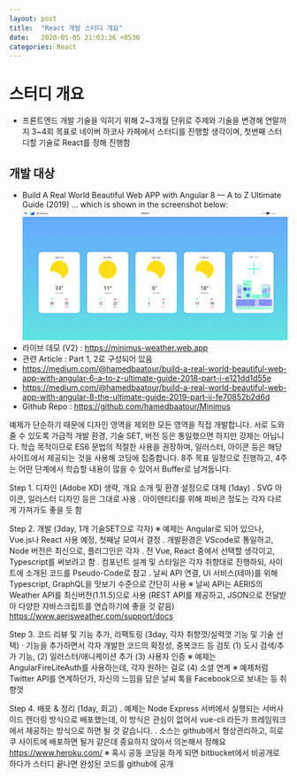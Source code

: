```yaml
---
layout: post
title:  "React 개발 스터디 개요"
date:   2020-05-05 21:03:36 +0530
categories: React 
---
```

# 스터디 개요

* 프론트엔드 개발 기술을 익히기 위해 2~3개월 단위로 주제와 기술을 변경해 연말까지 3~4회 목표로 네이버 하코사 카페에서 스터디를 진행할 생각이며, 첫번째 스터디할 기술로 React를 정해 진행함

## 개발 대상
- Build A Real World Beautiful Web APP with Angular 8 — A to Z Ultimate Guide (2019)
... which is shown in the screenshot below:
![React eather Application Screenshot](/assets/minus.png)
- 라이브 데모 (V2) : https://minimus-weather.web.app
- 관련 Article : Part 1, 2로 구성되어 있음
- https://medium.com/@hamedbaatour/build-a-real-world-beautiful-web-app-with-angular-6-a-to-z-ultimate-guide-2018-part-i-e121dd1d55e
- https://medium.com/@hamedbaatour/build-a-real-world-beautiful-web-app-with-angular-8-the-ultimate-guide-2019-part-ii-fe70852b2d6d
- Github Repo : https://github.com/hamedbaatour/Minimus

예제가 단순하기 때문에 디자인 영역을 제외한 모든 영역을 직접 개발합니다.
서로 도와줄 수 있도록 가급적 개발 환경, 기술 SET, 버전 등은 통일했으면 하지만 강제는 아닙니다.
학습 목적이므로 ES6 문법의 적절한 사용을 권장하며, 
일러스터, 아이콘 등은 해당 사이트에서 제공되는 것을 사용해 코딩에 집중합니다.
8주 목표 일정으로 진행하고, 4주는 어떤 단계에서 학습할 내용이 많을 수 있어서 Buffer로 남겨둡니다.

   Step 1. 디자인 (Adobe XD) 생략, 개요 소개 및 환경 설정으로 대체 (1day)
      . SVG 아이콘, 일러스터 디자인 등은 그대로 사용
      . 아이덴티티를 위해 파비콘 정도는 각자 다르게 가져가도 좋을 듯 함

   Step 2. 개발 (3day, 1개 기술SET으로 각자)
     ※ 예제는 Angular로 되어 있으나, Vue.js나 React 사용 예정, 첫째날 모여서 결정
     . 개발환경은 VScode로 통일하고, Node 버전은 최신으로, 플러그인은 각자
     . 전 Vue, React 중에서 선택할 생각이고, Typescript를 써보려고 함
     . 컴포넌트 설계 및 스타일은 각자 취향대로 진행하되, 사이트에 소개된 코드를 Pseudo-Code로 참고
     . 날씨 API 연결, UI 서비스(테마)를 위해 Typescript, GraphQL을 맛보기 수준으로 간단히 사용
     ※ 날씨 API는 AERIS의 Weather API를 최신버전(1.11.5)으로 사용 
       (REST API를 제공하고, JSON으로 전달받아 다양한 자바스크립트를 연습하기에 좋을 것 같음)
       https://www.aerisweather.com/support/docs 

   Step 3. 코드 리뷰 및 기능 추가, 리팩토링 (3day, 각자 취향껏/실력껏 기능 및 기술 선택)
     · 기능을 추가하면서 각자 개발한 코드의 확장성, 중복코드 등 검토
       (1) 도시 검색/추가 기능, 
       (2) 일러스터/애니케이션 추가 
       (3) 사용자 인증 
        ※ 예제는 AngularFireLiteAuth를 사용하는데, 각자 원하는 걸로
       (4) 소셜 연계 
        ※ 예제처럼 Twitter API를 연계하던가, 자신의 느낌을 담은 날씨 톡을 Facebook으로 보내는 등 취향껏

   Step 4. 배포 & 정리 (1day, 회고)
      . 예제는 Node Express 서버에서 실행되는 서버사이드 렌더링 방식으로 배포했는데,
        이 방식은 관심이 없어서 vue-cli 라든가 프레임워크에서 제공하는 방식으로 하면 될 것 같습니다.
      . 소스는 github에서 형상관리하고, 히로쿠 사이트에 배포하면 될거 같은데 중요하지 않아서 의논해서 정해요     
         https://www.heroku.com/
         ※ 혹시 공동 코딩을 하게 되면 bitbucket에서 비공개로 하다가 스터디 끝나면 완성된 코드를 github에 공개
